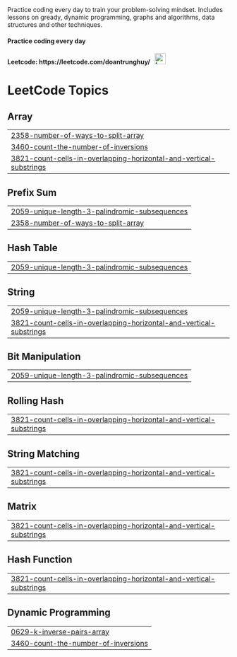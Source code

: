 <div>
    Practice coding every day to train your problem-solving mindset. Includes lessons on gready, dynamic programming, graphs and algorithms, data structures and other       techniques.
</div>
<div>
    <h4> 
        Practice coding every day
    </h4>
    <h4> 
        Leetcode: https://leetcode.com/doantrunghuy/ &nbsp; 
        <img src = "https://assets.leetcode.com/static_assets/others/Knight.gif" alt="badge knight" width="25" height="25"> 
    </h4>
</div>

<!---LeetCode Topics Start-->
# LeetCode Topics
## Array
|  |
| ------- |
| [2358-number-of-ways-to-split-array](https://github.com/DoanTrungHuy/practice-interview-code/tree/master/2358-number-of-ways-to-split-array) |
| [3460-count-the-number-of-inversions](https://github.com/DoanTrungHuy/practice-interview-code/tree/master/3460-count-the-number-of-inversions) |
| [3821-count-cells-in-overlapping-horizontal-and-vertical-substrings](https://github.com/DoanTrungHuy/practice-interview-code/tree/master/3821-count-cells-in-overlapping-horizontal-and-vertical-substrings) |
## Prefix Sum
|  |
| ------- |
| [2059-unique-length-3-palindromic-subsequences](https://github.com/DoanTrungHuy/practice-interview-code/tree/master/2059-unique-length-3-palindromic-subsequences) |
| [2358-number-of-ways-to-split-array](https://github.com/DoanTrungHuy/practice-interview-code/tree/master/2358-number-of-ways-to-split-array) |
## Hash Table
|  |
| ------- |
| [2059-unique-length-3-palindromic-subsequences](https://github.com/DoanTrungHuy/practice-interview-code/tree/master/2059-unique-length-3-palindromic-subsequences) |
## String
|  |
| ------- |
| [2059-unique-length-3-palindromic-subsequences](https://github.com/DoanTrungHuy/practice-interview-code/tree/master/2059-unique-length-3-palindromic-subsequences) |
| [3821-count-cells-in-overlapping-horizontal-and-vertical-substrings](https://github.com/DoanTrungHuy/practice-interview-code/tree/master/3821-count-cells-in-overlapping-horizontal-and-vertical-substrings) |
## Bit Manipulation
|  |
| ------- |
| [2059-unique-length-3-palindromic-subsequences](https://github.com/DoanTrungHuy/practice-interview-code/tree/master/2059-unique-length-3-palindromic-subsequences) |
## Rolling Hash
|  |
| ------- |
| [3821-count-cells-in-overlapping-horizontal-and-vertical-substrings](https://github.com/DoanTrungHuy/practice-interview-code/tree/master/3821-count-cells-in-overlapping-horizontal-and-vertical-substrings) |
## String Matching
|  |
| ------- |
| [3821-count-cells-in-overlapping-horizontal-and-vertical-substrings](https://github.com/DoanTrungHuy/practice-interview-code/tree/master/3821-count-cells-in-overlapping-horizontal-and-vertical-substrings) |
## Matrix
|  |
| ------- |
| [3821-count-cells-in-overlapping-horizontal-and-vertical-substrings](https://github.com/DoanTrungHuy/practice-interview-code/tree/master/3821-count-cells-in-overlapping-horizontal-and-vertical-substrings) |
## Hash Function
|  |
| ------- |
| [3821-count-cells-in-overlapping-horizontal-and-vertical-substrings](https://github.com/DoanTrungHuy/practice-interview-code/tree/master/3821-count-cells-in-overlapping-horizontal-and-vertical-substrings) |
## Dynamic Programming
|  |
| ------- |
| [0629-k-inverse-pairs-array](https://github.com/DoanTrungHuy/practice-interview-code/tree/master/0629-k-inverse-pairs-array) |
| [3460-count-the-number-of-inversions](https://github.com/DoanTrungHuy/practice-interview-code/tree/master/3460-count-the-number-of-inversions) |
<!---LeetCode Topics End-->